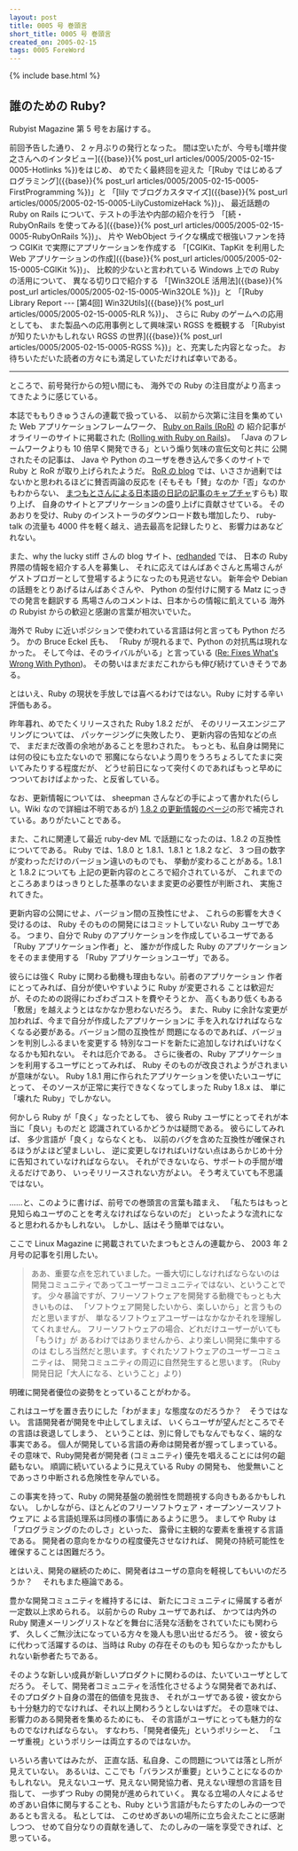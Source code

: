 ```yaml
---
layout: post
title: 0005 号 巻頭言
short_title: 0005 号 巻頭言
created_on: 2005-02-15
tags: 0005 ForeWord
---
```

{% include base.html %}


## 誰のための Ruby?

Rubyist Magazine 第 5 号をお届けする。

前回予告した通り、 2 ヶ月ぶりの発行となった。
間は空いたが、今号も[増井俊之さんへのインタビュー]({{base}}{% post_url articles/0005/2005-02-15-0005-Hotlinks %})をはじめ、
めでたく最終回を迎えた「[Ruby ではじめるプログラミング]({{base}}{% post_url articles/0005/2005-02-15-0005-FirstProgramming %})」と
「[lily でブログカスタマイズ]({{base}}{% post_url articles/0005/2005-02-15-0005-LilyCustomizeHack %})」、
最近話題の Ruby on Rails について、テストの手法や内部の紹介を行う
「[続・ RubyOnRails を使ってみる]({{base}}{% post_url articles/0005/2005-02-15-0005-RubyOnRails %})」、
片や WebObject ライクな構成で根強いファンを持つ CGIKit で実際にアプリケーションを作成する
「[CGIKit、TapKit を利用した Web アプリケーションの作成]({{base}}{% post_url articles/0005/2005-02-15-0005-CGIKit %})」、
比較的少ないと言われている Windows 上での Ruby の活用について、
異なる切り口で紹介する
「[Win32OLE 活用法]({{base}}{% post_url articles/0005/2005-02-15-0005-Win32OLE %})」と
「[Ruby Library Report --- [第4回] Win32Utils]({{base}}{% post_url articles/0005/2005-02-15-0005-RLR %})」、
さらに Ruby のゲームへの応用としても、
また製品への応用事例として興味深い RGSS を概観する
「[Rubyist が知りたいかもしれない RGSS の世界]({{base}}{% post_url articles/0005/2005-02-15-0005-RGSS %})」と、充実した内容となった。
お待ちいただいた読者の方々にも満足していただければ幸いである。

----

ところで、前号発行からの短い間にも、
海外での Ruby の注目度がより高まってきたように感じている。

本誌でももりきゅうさんの連載で扱っている、
以前から次第に注目を集めていた Web アプリケーションフレームワーク、
[Ruby on Rails (RoR)](http://www.rubyonrails.com/) の
紹介記事がオライリーのサイトに掲載された ([Rolling with Ruby on Rails](http://www.onlamp.com/pub/a/onlamp/2005/01/20/rails.html))。
「Java のフレームワークよりも 10 倍早く開発できる」という煽り気味の宣伝文句と共に
公開されたその記事は、
Java や Python のユーザを巻き込んで多くのサイトで Ruby と RoR が取り上げられたようだ。
[RoR の blog](http://weblog.rubyonrails.com/) では、いささか過剰ではないかと思われるほどに賛否両論の反応を (そもそも「賛」なのか「否」なのかもわからない、
[まつもとさんによる日本語の日記の記事のキャプチャ](http://weblog.rubyonrails.com/archives/2005/01/21/matz-takes-note-of-ta-da-and-rails/)すらも) 取り上げ、
自身のサイトとアプリケーションの盛り上げに貢献させている。
そのあおりを受け、Ruby のインストーラのダウンロード数も増加したり、
ruby-talk の流量も 4000 件を軽く越え、過去最高を記録したりと、
影響力はあなどれない。

また、why the lucky stiff さんの blog サイト、[redhanded](http://redhanded.hobix.com/) では、
日本の Ruby 界隈の情報を紹介する人を募集し、
それに応えてはんばあぐさんと馬場さんが
ゲストブロガーとして登場するようになったのも見逃せない。
新年会や Debian の話題をとりあげるはんばあぐさんや、
Python の型付けに関する Matz にっきでの発言を翻訳する
馬場さんのコメントは、日本からの情報に飢えている
海外の Rubyist からの歓迎と感謝の言葉が相次いでいた。

海外で Ruby に近いポジションで使われている言語は何と言っても Python だろう。
かの Bruce Eckel 氏も、
「Ruby が現れるまで、Python の対抗馬は現れなかった。
そして今は、そのライバルがいる」と言っている ([Re: Fixes What's Wrong With Python](http://blog.ianbicking.org/fixes-whats-wrong-with-python-comment-13.html))。
その勢いはまだまだこれからも伸び続けていきそうである。

とはいえ、Ruby の現状を手放しでは喜べるわけではない。Ruby に対する辛い評価もある。

昨年暮れ、めでたくリリースされた Ruby 1.8.2 だが、
そのリリースエンジニアリングについては、
パッケージングに失敗したり、
更新内容の告知などの点で、
まだまだ改善の余地があることを思わされた。
もっとも、私自身は開発には何の役にも立たないので
邪魔にならないよう周りをうろちょろしてたまに突いてみたりする程度だが、
どうせ前日になって突付くのであればもっと早めにつついておけばよかった、と反省している。

なお、更新情報については、
sheepman さんなどの手によって書かれた(らしい。Wiki なので詳細は不明であるが)
[1.8.2 の更新情報のページ](http://www.ruby-lang.org/ja/man/?cmd=view;name=ruby+1.8.2+feature)の形で補完されている。ありがたいことである。

また、これに関連して最近 ruby-dev ML で話題になったのは、1.8.2 の互換性についてである。
Ruby では、1.8.0 と 1.8.1、1.8.1 と 1.8.2 など、
3 つ目の数字が変わっただけのバージョン違いのものでも、
挙動が変わることがある。1.8.1 と 1.8.2 についても
上記の更新内容のところで紹介されているが、
これまでのところあまりはっきりとした基準のないまま変更の必要性が判断され、
実施されてきた。

更新内容の公開にせよ、バージョン間の互換性にせよ、
これらの影響を大きく受けるのは、
Ruby そのものの開発にはコミットしていない Ruby ユーザである。
つまり、自分で Ruby のアプリケーションを作成しているユーザである
「Ruby アプリケーション作者」と、
誰かが作成した Ruby のアプリケーションをそのまま使用する
「Ruby アプリケーションユーザ」である。

彼らには強く Ruby に関わる動機も理由もない。前者のアプリケーション
作者にとってみれば、自分が使いやすいように Ruby が変更される
ことは歓迎だが、そのための説得にわざわざコストを費やそうとか、
高くもあり低くもある「敷居」を越えようとはなかなか思わないだろう。
また、Ruby に余計な変更が加われば、今まで自分が作成したアプリケーションに
手を入れなければならなくなる必要がある。バージョン間の互換性が
問題になるのであれば、バージョンを判別しふるまいを変更する
特別なコードを新たに追加しなければいけなくなるかも知れない。
それは厄介である。
さらに後者の、Ruby アプリケーションを利用するユーザにとってみれば、
Ruby そのものが改良されようがされまいが意味がない。
Ruby 1.8.1 用に作られたアプリケーションを使いたいユーザにとって、
そのソースが正常に実行できなくなってしまった Ruby 1.8.x は、
単に「壊れた Ruby」でしかない。

何かしら Ruby が「良く」なったとしても、
彼ら Ruby ユーザにとってそれが本当に「良い」ものだと
認識されているかどうかは疑問である。
彼らにしてみれば、
多少言語が「良く」ならなくとも、
以前のバグを含めた互換性が確保されるほうがよほど望ましいし、
逆に変更しなければいけない点はあらかじめ十分に告知されていなければならない。
それができないなら、サポートの手間が増えるだけであり、
いっそリリースされない方がよい。
そう考えていても不思議ではない。

……と、このように書けば、前号での巻頭言の言葉も踏まえ、
「私たちはもっと見知らぬユーザのことを考えなければならないのだ」
といったような流れになると思われるかもしれない。
しかし、話はそう簡単ではない。

ここで Linux Magazine に掲載されていたまつもとさんの連載から、
2003 年 2 月号の記事を引用したい。

> ああ、重要な点を忘れていました。一番大切にしなければならないのは
> 開発コミュニティであってユーザーコミュニティではない、ということです。
> 少々暴論ですが、フリーソフトウェアを開発する動機でもっとも大きいものは、
> 「ソフトウェア開発したいから、楽しいから」と言うものだと思いますが、
> 単なるソフトウェアユーザーはなかなかそれを理解してくれません。
> フリーソフトウェアの場合、どれだけユーザーがいても「もうけ」が
> あるわけではありませんから、より楽しい開発に集中するのは
> むしろ当然だと思います。すぐれたソフトウェアのユーザーコミュニティは、
> 開発コミュニティの周辺に自然発生すると思います。
> (Ruby 開発日記「大人になる、ということ」より)


明確に開発者優位の姿勢をとっていることがわかる。

これはユーザを置き去りにした「わがまま」な態度なのだろうか？　そうではない。
言語開発者が開発を中止してしまえば、
いくらユーザが望んだところでその言語は衰退してしまう、
ということは、別に脅しでもなんでもなく、端的な事実である。
個人が開発している言語の寿命は開発者が握ってしまっている。
その意味で、Ruby開発者が開発者 (コミュニティ)
優先を唱えることには何の齟齬もない。
順調に続いているように見えている Ruby の開発も、
他愛無いことであっさり中断される危険性を孕んでいる。

この事実を持って、Ruby の開発基盤の脆弱性を問題視する向きもあるかもしれない。
しかしながら、ほとんどのフリーソフトウェア・オープンソースソフトウェアに
よる言語処理系は同様の事情にあるように思う。
ましてや Ruby は「プログラミングのたのしさ」といった、
露骨に主観的な要素を重視する言語である。
開発者の意向をかなりの程度優先させなければ、
開発の持続可能性を確保することは困難だろう。

とはいえ、開発の継続のために、開発者はユーザの意向を軽視してもいいのだろうか？
　それもまた極論である。

豊かな開発コミュニティを維持するには、
新たにコミュニティに帰属する者が一定数以上求められる。
以前からの Ruby ユーザであれば、
かつては内外の Ruby 関連メーリングリストなどを舞台に活発な活動をされていたにも関わらず、
久しくご無沙汰になっている方々を幾人も思い出せるだろう。
彼・彼女らに代わって活躍するのは、当時は Ruby の存在そのものも
知らなかったかもしれない新参者たちである。

そのような新しい成員が新しいプロダクトに関わるのは、たいていユーザとしてだろう。
そして、開発者コミュニティを活性化させるような開発者であれば、
そのプロダクト自身の潜在的価値を見抜き、
それがユーザである彼・彼女からも十分魅力的でなければ、それ以上関わろうとしないはずだ。
その意味では、影響力のある開発者を集めるためにも、
その言語がユーザにとっても魅力的なものでなければならない。
すなわち、「開発者優先」というポリシーと、
「ユーザ重視」というポリシーは両立するのではないか。

いろいろ書いてはみたが、
正直な話、私自身、この問題については落とし所が見えていない。
あるいは、ここでも「バランスが重要」ということになるのかもしれない。
見えないユーザ、見えない開発協力者、見えない理想の言語を目指して、
一歩ずつ Ruby の開発が進められていく。
異なる立場の人々によるせめぎあい自体に関与することも、Ruby という言語がもたらすたのしみの一つであるとも言える。
私としては、
このせめぎあいの場所に立ち会えたことに感謝しつつ、
せめて自分なりの貢献を通して、
たのしみの一端を享受できれば、と思っている。


